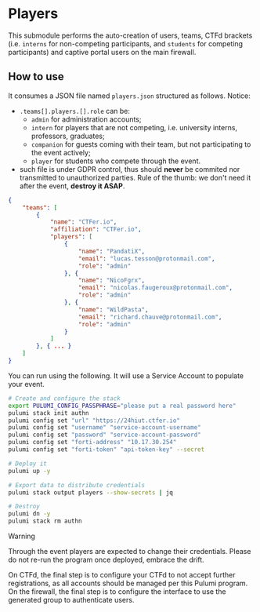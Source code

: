 # Players

This submodule performs the auto-creation of users, teams, CTFd brackets (i.e. `interns` for non-competing participants, and `students` for competing participants) and captive portal users on the main firewall.

## How to use

It consumes a JSON file named `players.json` structured as follows.
Notice:
- `.teams[].players.[].role` can be:
   - `admin` for administration accounts;
   - `intern` for players that are not competing, i.e. university interns, professors, graduates;
   - `companion` for guests coming with their team, but not participating to the event actively;
   - `player` for students who compete through the event.
- such file is under GDPR control, thus should **never** be commited nor transmitted to unauthorized parties. Rule of the thumb: we don't need it after the event, **destroy it ASAP**.

```json
{
    "teams": [
        {
            "name": "CTFer.io",
            "affiliation": "CTFer.io",
            "players": [
                {
                    "name": "PandatiX",
                    "email": "lucas.tesson@protonmail.com",
                    "role": "admin"
                }, {
                    "name": "NicoFgrx",
                    "email": "nicolas.faugeroux@protonmail.com",
                    "role": "admin"
                }, {
                    "name": "WildPasta",
                    "email": "richard.chauve@protonmail.com",
                    "role": "admin"
                }
            ]
        }, { ... }
    ]
}
```

You can run using the following. It will use a Service Account to populate your event.

```bash
# Create and configure the stack
export PULUMI_CONFIG_PASSPHRASE="please put a real password here"
pulumi stack init authn
pulumi config set "url" "https://24hiut.ctfer.io"
pulumi config set "username" "service-account-username"
pulumi config set "password" "service-account-password"
pulumi config set "forti-address" "10.17.30.254"
pulumi config set "forti-token" "api-token-key" --secret

# Deploy it
pulumi up -y

# Export data to distribute credentials
pulumi stack output players --show-secrets | jq

# Destroy
pulumi dn -y
pulumi stack rm authn
```

> [!WARNING]
> Through the event players are expected to change their credentials.
> Please do not re-run the program once deployed, embrace the drift.

On CTFd, the final step is to configure your CTFd to not accept further registrations, as all accounts should be managed per this Pulumi program.
On the firewall, the final step is to configure the interface to use the generated group to authenticate users.
